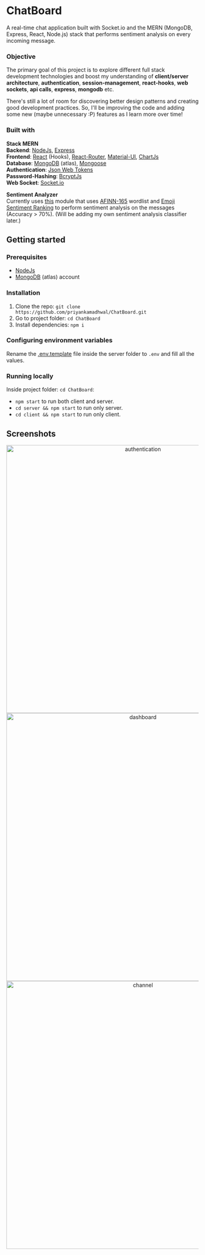 # ChatBoard

A real-time chat application built with Socket.io and the MERN (MongoDB, Express, React, Node.js) stack that performs sentiment analysis on every incoming message.

### Objective

The primary goal of this project is to explore different full stack development technologies and boost my understanding of **client/server architecture**, **authentication**, **session-management**, **react-hooks**, **web sockets**, **api calls**, **express**, **mongodb** etc.

There's still a lot of room for discovering better design patterns and creating good development practices. So, I'll be improving the code and adding some new (maybe unnecessary :P) features as I learn more over time!

### Built with
    
**Stack MERN**    
**Backend**: [NodeJs](https://nodejs.org/en/), [Express](https://expressjs.com/)   
**Frontend**: [React](https://reactjs.org/) (Hooks), [React-Router](https://reacttraining.com/react-router/), [Material-UI](https://material-ui.com/), [ChartJs](https://www.npmjs.com/package/react-chartjs-2)   
**Database**: [MongoDB](https://www.mongodb.com/cloud/atlas) (atlas), [Mongoose](https://mongoosejs.com/)    
**Authentication**: [Json Web Tokens](https://www.npmjs.com/package/jwt-then)    
**Password-Hashing**: [BcryptJs](https://www.npmjs.com/package/bcryptjs)   
**Web Socket**: [Socket.io](https://socket.io/)   
    
**Sentiment Analyzer**   
Currently uses [this](https://www.npmjs.com/package/sentiment) module that uses [AFINN-165](http://www2.imm.dtu.dk/pubdb/pubs/6010-full.html) wordlist and [Emoji Sentiment Ranking](https://journals.plos.org/plosone/article?id=10.1371/journal.pone.0144296) to perform sentiment analysis on the messages (Accuracy > 70%).
(Will be adding my own sentiment analysis classifier later.)
    
## Getting started
    
### Prerequisites

- [NodeJs](https://nodejs.org/en/) 
- [MongoDB](https://www.mongodb.com/cloud/atlas) (atlas) account

### Installation

1. Clone the repo: `git clone https://github.com/priyankamadhwal/ChatBoard.git`
2. Go to project folder: `cd ChatBoard`
3. Install dependencies: `npm i`

### Configuring environment variables

Rename the [.env.template](/server/.env.template) file inside the server folder to `.env` and fill all the values.

### Running locally

Inside project folder: ```cd ChatBoard```:
- `npm start` to run both client and server.
- `cd server && npm start` to run only server.
- `cd client && npm start` to run only client.

## Screenshots

<p align="center">
    <img src="https://i.postimg.cc/sfZSMdhW/1.jpg" alt="authentication" width="700"/>
    <img src="https://i.postimg.cc/dQ83MqC5/2.jpg" alt="dashboard" width="700"/>
    <img src="https://i.postimg.cc/GhmCMrx8/3.jpg" alt="channel" width="700"/>
</p>
